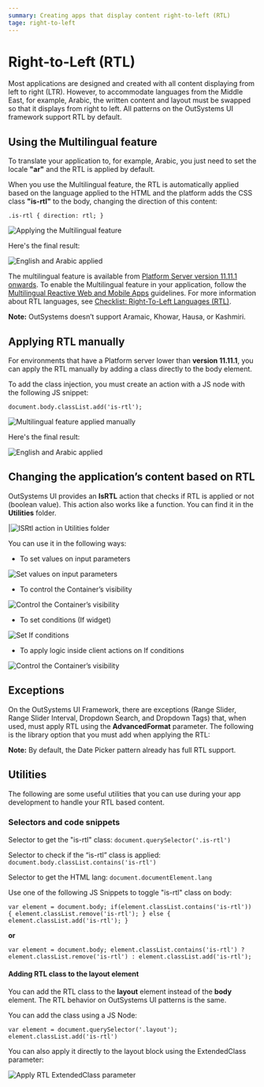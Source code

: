 ```yaml
---
summary: Creating apps that display content right-to-left (RTL) 
tage: right-to-left
---
```


# Right-to-Left (RTL)

Most applications are designed and created with all content displaying from left to right (LTR). However, to accommodate languages from the Middle East, for example, Arabic, the written content and layout must be swapped so that it displays from right to left. All patterns on the OutSystems UI framework support RTL by default. 

## Using the Multilingual feature

To translate your application to, for example, Arabic, you just need to set the locale **"ar"** and the RTL is applied by default. 

When you use the Multilingual feature, the RTL is automatically applied based on the language applied to the HTML and the platform adds the CSS class **"is-rtl"** to the body, changing the direction of this content:

``.is-rtl {
   direction: rtl;
}``

![Applying the Multilingual feature](images/rtl-multilingual.png)

Here's the final result:

![English and Arabic applied](images/rtl-arabic-english-applied-4.png)

The multilingual feature is available from [Platform Server version 11.11.1 onwards](https://success.outsystems.com/Support/Release_Notes/11/Platform_Server). To enable the Multilingual feature in your application, follow the [Multilingual Reactive Web and Mobile Apps](../multilingual-tp/intro.md) guidelines. For more information about RTL languages, see [Checklist: Right-To-Left Languages (RTL)](https://lingohub.com/academy/best-practices/rtl-language-list).

**Note:** OutSystems doesn’t support Aramaic, Khowar, Hausa, or Kashmiri.

## Applying RTL manually

<div class="warning" markdown="1">

For environments that have a Platform server lower than **version 11.11.1**, you can apply the RTL manually by adding a class directly to the body element. 

</div>

To add the class injection, you must create an action with a JS node with the following JS snippet:

``document.body.classList.add('is-rtl');``

![Multilingual feature applied manually](images/rtl-applyrtl-ss.png)

Here's the final result:

![English and Arabic applied](images/rtl-arabic-english-applied-4.png)

## Changing the application’s content based on RTL

OutSystems UI provides an **IsRTL** action that checks if RTL is applied or not (boolean value). This action also works like a function. You can find it in the **Utilities** folder. 

|![ISRtl action in Utilities folder](images/rtl-isrtl-ss.png)

You can use it in the following ways:

* To set values on input parameters

![Set values on input parameters](images/rtl-advancedformat-ss.png)

* To control the Container’s visibility

![Control the Container’s visibility](images/rtl-container-ss.png)

* To set conditions (If widget)

![Set If conditions](images/rtl-condition-ss.png)

* To apply logic inside client actions on If conditions

![Control the Container’s visibility](images/rtl-logic-ss.png)

## Exceptions

On the OutSystems UI Framework, there are exceptions (Range Slider, Range Slider Interval, Dropdown Search, and Dropdown Tags) that, when used, must apply RTL using the **AdvancedFormat** parameter. The following is the library option that you must add when applying the RTL:

**Note:** By default, the Date Picker pattern already has full RTL support.

## Utilities

The following are some useful utilities that you can use during your app development to handle your RTL based content.

### Selectors and code snippets

Selector to get the "is-rtl" class:
``document.querySelector('.is-rtl')``


Selector to check if the  “is-rtl” class is applied:
``document.body.classList.contains('is-rtl')``


Selector to get the HTML lang:
``document.documentElement.lang``

Use one of the following JS Snippets to toggle "is-rtl" class on body:

``var element = document.body;
if(element.classList.contains('is-rtl')) {
  element.classList.remove('is-rtl');
} else {
  element.classList.add('is-rtl');
}``

**or**

``var element = document.body;
element.classList.contains('is-rtl') ? element.classList.remove('is-rtl') : element.classList.add('is-rtl');``

#### Adding RTL class to the layout element

You can add the RTL class to the **layout** element instead of the **body** element. The RTL behavior on OutSystems UI patterns is the same.

You can add the class using a JS Node:

``var element = document.querySelector('.layout');
element.classList.add('is-rtl')``

You can also apply it directly to the layout block using the ExtendedClass parameter:

![Apply RTL ExtendedClass parameter](images/rtl-extendedclass-ss.png)

